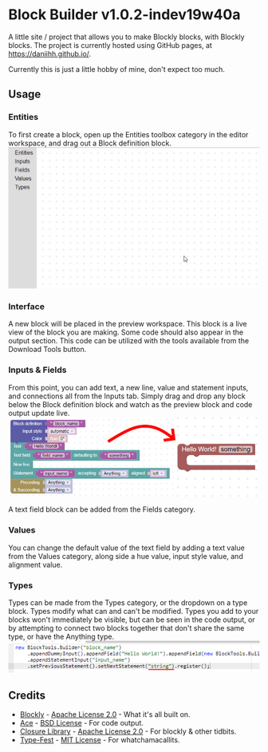 Block Builder v1.0.2-indev19w40a
================================
A little site / project that allows you to make Blockly blocks, with Blockly blocks. The project is currently hosted using GitHub pages, at https://daniihh.github.io/.

Currently this is just a little hobby of mine, don't expect too much.

Usage
-----
### Entities
To first create a block, open up the Entities toolbox category in the editor workspace, and drag out a Block definition block.
![[Pulling out a Block definition block from the toolbox.]](documentation-assets/pullOut.gif "Pulling out a Block definition block from the toolbox.")

### Interface
A new block will be placed in the preview workspace. This block is a live view of the block you are making. Some code should also appear in the output section. This code can be utilized with the tools available from the Download Tools button.

### Inputs & Fields
From this point, you can add text, a new line, value and statement inputs, and connections all from the Inputs tab. Simply drag and drop any block below the Block definition block and watch as the preview block and code output update live.
![[An example of Inputs & Fields in the editor, and preview workspace.]](documentation-assets/example.png "An example of Inputs & Fields in the editor, and preview workspace.")

A text field block can be added from the Fields category.

### Values
You can change the default value of the text field by adding a text value from the Values category, along side a hue value, input style value, and alignment value.

### Types
Types can be made from the Types category, or the dropdown on a type block. Types modify what can and can't be modified. Types you add to your blocks won't immediately be visible, but can be seen in the code output, or by attempting to connect two blocks together that don't share the same type, or have the Anything type.
![[An image of the code output showing a type.]](documentation-assets/codeTyping.png "An image of the code output showing a type.")

Credits
-------
- [Blockly](https://developers.google.com/blockly/) - [Apache License 2.0](blockly/LICENSE) - What it's all built on.
- [Ace](https://ace.c9.io/) - [BSD License](ace/LICENSE) - For code output.
- [Closure Library](https://developers.google.com/closure/) - [Apache License 2.0](closure-library/LICENSE) - For blockly & other tidbits.
- [Type-Fest](https://github.com/sindresorhus/type-fest) - [MIT License](type-fest/LICENSE) - For whatchamacallits.